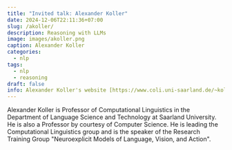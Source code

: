 ```yaml
---
title: "Invited talk: Alexander Koller"
date: 2024-12-06T22:11:36+07:00
slug: /akoller/
description: Reasoning with LLMs
image: images/akoller.png
caption: Alexander Koller
categories:
  - nlp
tags:
  - nlp
  - reasoning
draft: false
info: Alexander Koller's website [https://www.coli.uni-saarland.de/~koller/](https://www.coli.uni-saarland.de/~koller/)
---
```


Alexander Koller is Professor of Computational Linguistics in the Department of Language Science and Technology at Saarland University. 
He is also a Professor by courtesy of Computer Science.
He is leading the Computational Linguistics group and is the speaker of the Research Training Group "Neuroexplicit Models of Language, Vision, and Action".

